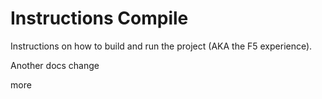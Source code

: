 # Instructions Compile

Instructions on how to build and run the project (AKA the F5 experience).



Another docs change

more